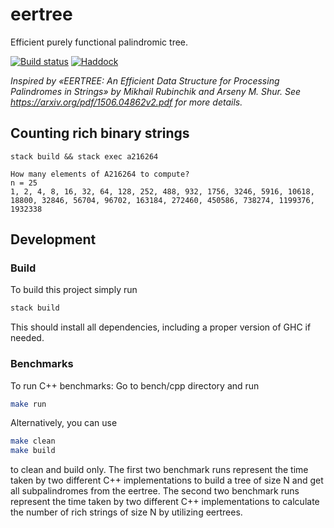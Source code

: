 # eertree

Efficient purely functional palindromic tree.

[![Build status](https://github.com/fizruk/eertree/actions/workflows/ci.yml/badge.svg)](https://github.com/fizruk/eertree/actions/workflows/ci.yml)
[![Haddock](https://github.com/fizruk/eertree/actions/workflows/haddock.yml/badge.svg)](https://fizruk.github.io/eertree/)

_Inspired by «EERTREE: An Efficient Data Structure for Processing Palindromes in Strings» by Mikhail Rubinchik and Arseny M. Shur. See <https://arxiv.org/pdf/1506.04862v2.pdf> for more details._

## Counting rich binary strings

```
stack build && stack exec a216264
```

```
How many elements of A216264 to compute?
n = 25
1, 2, 4, 8, 16, 32, 64, 128, 252, 488, 932, 1756, 3246, 5916, 10618, 18800, 32846, 56704, 96702, 163184, 272460, 450586, 738274, 1199376, 1932338
```

## Development

### Build

To build this project simply run

```sh
stack build
```

This should install all dependencies,
including a proper version of GHC if needed.

### Benchmarks
To run C++ benchmarks:
Go to bench/cpp directory and run
```sh
make run
```
Alternatively, you can use 
```sh
make clean
make build
```
to clean and build only.
The first two benchmark runs represent the time taken by two different C++ implementations to build a tree of size N and get all subpalindromes from the eertree.
The second two benchmark runs represent the time taken by two different C++ implementations to calculate the number of rich strings of size N by utilizing eertrees.